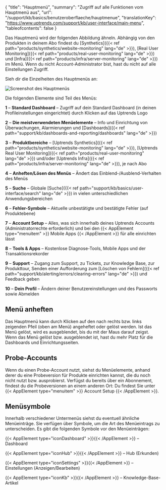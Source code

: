 {
  "title": "Hauptmenü",
  "summary": "Zugriff auf alle Funktionen vom Hauptmenü aus",
  "url": "/support/kb/basics/benutzeroberflaeche/hauptmenue",
  "translationKey": "https://www.uptrends.com/support/kb/user-interface/main-menu",
  "tableofcontents": false
}



Das Hauptmenü wird der folgenden Abbildung ähneln. Abhängig von den Produkten in deinem Abo findest du [Synthetics]({{< ref path="products/synthetics/website-monitoring" lang="de" >}}), [Real User Monitoring]({{< ref path="products/real-user-monitoring" lang="de" >}}) und [Infra]({{< ref path="products/infra/server-monitoring" lang="de" >}}) im Menü.
Wenn du nicht Account-Administrator bist, hast du nicht auf alle Einstellungen Zugriff.

Sieh dir die Einzelheiten des Hauptmenüs an:

![Screenshot des Hauptmenüs](/img/content/scr_UI_menu-overview.min.png)

Die folgenden Elemente sind Teil des Menüs:

**1** – **Standard Dashboard** – Zugriff auf dein Standard Dashboard (in deinen Profileinstellungen eingerichtet) durch Klicken auf das Uptrends Logo

**2** – **Die meistverwendeten Menüelemente** – Info und Einrichtung von Überwachungen, Alarmierungen und [Dashboards]({{< ref path="support/kb/dashboards-and-reporting/dashboards"  lang="de" >}})

**3** – **Produktbereiche** – [Uptrends Synthetics]({{< ref path="products/synthetics/website-monitoring" lang="de" >}}), [Uptrends Real User Monitoring]({{< ref path="products/real-user-monitoring" lang="de" >}}) und/oder [Uptrends Infra]({{< ref path="products/infra/server-monitoring" lang="de" >}}), je nach Abo

**4** – **Anheften/Lösen des Menüs** – Ändert das Einblend-/Ausblend-Verhalten des Menüs

**5** – **Suche** – Globale [Suche]({{< ref path="support/kb/basics/user-interface/search" lang="de" >}}) in vielen unterschiedlichen Anwendungsbereichen

**6** – **Fehler-Symbole** – Aktuelle unbestätigte und bestätigte Fehler (auf Produktebene)

**7** – **Account Setup** – Alles, was sich innerhalb deines Uptrends Accounts (Administratorrechte erforderlich) und bei den {{< AppElement type="menuitem" >}} Mobile Apps {{< /AppElement >}} für alle einrichten lässt 

**8** – **Tools & Apps** – Kostenlose Diagnose-Tools, Mobile Apps und der Transaktionsrekorder

**9** – **Support** – Zugang zum Support, zu Tickets, zur Knowledge Base, zur Produkttour, Senden einer Aufforderung zum [Löschen von Fehlern]({{< ref path="support/kb/alerting/errors/clearing-errors" lang="de" >}}) und Feedback geben

**10** – **Dein Profil** – Ändern deiner Benutzereinstellungen und des Passworts sowie Abmelden

## Menü anheften

Das Hauptmenü kann durch Klicken auf den nach rechts bzw. links zeigenden Pfeil (oben am Menü) angeheftet oder gelöst werden. Ist das Menü gelöst, wird es ausgeblendet, bis du mit der Maus darauf zeigst. Wenn das Menü gelöst bzw. ausgeblendet ist, hast du mehr Platz für die Dashboards und Einrichtungsseiten.

## Probe-Accounts

Wenn du einen Probe-Account nutzt, siehst du Menüelemente, anhand derer du eine Probeversion für Produkte einrichten kannst, die du noch nicht nutzt bzw. ausprobierst.
Verfügst du bereits über ein Abonnement, findest du die Probeversionen an einem anderen Ort: Du findest Sie unter {{< AppElement type="menuitem" >}} Account Setup {{< /AppElement >}}.

## Menüsymbole

Innerhalb verschiedener Untermenüs siehst du eventuell ähnliche Menüeinträge. Sie verfügen über Symbole, um die Art des Menüeintrags zu unterscheiden. Es gibt die folgenden Symbole vor den Menüeinträgen:

{{< AppElement type="iconDashboard" >}}{{< /AppElement >}} – Dashboard

{{< AppElement type="iconHub" >}}{{< /AppElement >}} – Hub (Erkunden)

{{< AppElement type="iconSettings" >}}{{< /AppElement >}} – Einstellungen (Anzeigen/Bearbeiten)

{{< AppElement type="iconKb" >}}{{< /AppElement >}} – Knowledge-Base-Artikel


